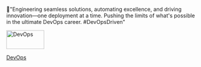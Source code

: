 🚀"Engineering seamless solutions, automating excellence, and driving innovation—one deployment at a time. Pushing the limits of what's possible in the ultimate DevOps career. #DevOpsDriven"


  <img src="https://github.com/user-attachments/assets/796643bc-2a54-449b-ba17-ffef71b8a2c6" alt="DevOps" width="100" height="50"> 
</a>

[DevOps](DevOps)


